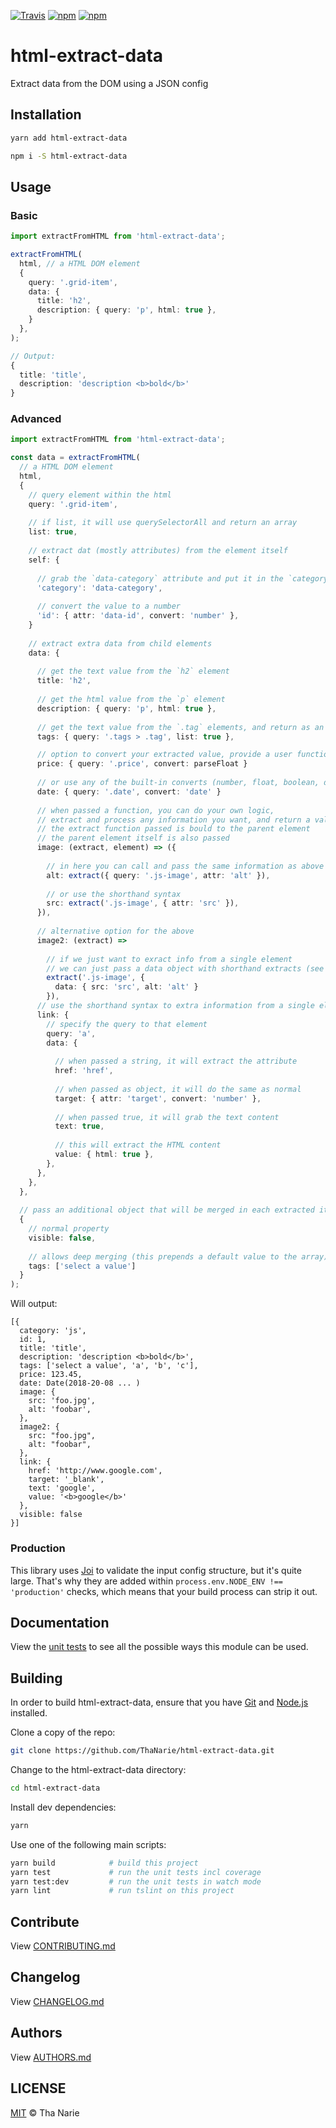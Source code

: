 [![Travis](https://img.shields.io/travis/ThaNarie/html-extract-data.svg?maxAge=2592000)](https://travis-ci.org/ThaNarie/html-extract-data)
[![npm](https://img.shields.io/npm/v/html-extract-data.svg?maxAge=2592000)](https://www.npmjs.com/package/html-extract-data)
[![npm](https://img.shields.io/npm/dm/html-extract-data.svg?maxAge=2592000)](https://www.npmjs.com/package/html-extract-data)

# html-extract-data

Extract data from the DOM using a JSON config


## Installation

```sh
yarn add html-extract-data
```

```sh
npm i -S html-extract-data
```

## Usage

### Basic
```ts
import extractFromHTML from 'html-extract-data';

extractFromHTML(
  html, // a HTML DOM element
  {
    query: '.grid-item',
    data: {
      title: 'h2',
      description: { query: 'p', html: true },
    }
  },
);

// Output:
{
  title: 'title',
  description: 'description <b>bold</b>'
}
```

### Advanced
```ts
import extractFromHTML from 'html-extract-data';

const data = extractFromHTML(
  // a HTML DOM element
  html,
  {
    // query element within the html
    query: '.grid-item',
    
    // if list, it will use querySelectorAll and return an array
    list: true,
    
    // extract dat (mostly attributes) from the element itself
    self: {
    
      // grab the `data-category` attribute and put it in the `category` field
      'category': 'data-category',
      
      // convert the value to a number
      'id': { attr: 'data-id', convert: 'number' },
    }
    
    // extract extra data from child elements
    data: {
    
      // get the text value from the `h2` element
      title: 'h2',
      
      // get the html value from the `p` element
      description: { query: 'p', html: true },
      
      // get the text value from the `.tag` elements, and return as an array
      tags: { query: '.tags > .tag', list: true },

      // option to convert your extracted value, provide a user function      
      price: { query: '.price', convert: parseFloat }
      
      // or use any of the built-in converts (number, float, boolean, date)
      date: { query: '.date', convert: 'date' }
      
      // when passed a function, you can do your own logic,
      // extract and process any information you want, and return a value
      // the extract function passed is bould to the parent element
      // the parent element itself is also passed
      image: (extract, element) => ({
      
        // in here you can call and pass the same information as above
        alt: extract({ query: '.js-image', attr: 'alt' }),
        
        // or use the shorthand syntax
        src: extract('.js-image', { attr: 'src' }),
      }),
      
      // alternative option for the above
      image2: (extract) =>
      
        // if we just want to exract info from a single element
        // we can just pass a data object with shorthand extracts (see below)
        extract('.js-image', {
          data: { src: 'src', alt: 'alt' }
        }),
      // use the shorthand syntax to extra information from a single element
      link: {
        // specify the query to that element
        query: 'a',
        data: {
        
          // when passed a string, it will extract the attribute
          href: 'href',
          
          // when passed as object, it will do the same as normal
          target: { attr: 'target', convert: 'number' },
          
          // when passed true, it will grab the text content
          text: true,
          
          // this will extract the HTML content
          value: { html: true },
        },
      },
    },
  },
  
  // pass an additional object that will be merged in each extracted item
  {
    // normal property
    visible: false,
    
    // allows deep merging (this prepends a default value to the array)
    tags: ['select a value']
  }
);
```

Will output:
```
[{
  category: 'js',
  id: 1,
  title: 'title',
  description: 'description <b>bold</b>',
  tags: ['select a value', 'a', 'b', 'c'],
  price: 123.45,
  date: Date(2018-20-08 ... )
  image: {
    src: 'foo.jpg',
    alt: 'foobar',
  },
  image2: {
    src: "foo.jpg",
    alt: "foobar",
  },
  link: {
    href: 'http://www.google.com',
    target: '_blank',
    text: 'google',
    value: '<b>google</b>'
  },
  visible: false
}]
```

### Production

This library uses [Joi](https://github.com/hapijs/joi) to validate the input config structure, but it's quite large.
That's why they are added within `process.env.NODE_ENV !== 'production'` checks, which means
that your build process can strip it out.

## Documentation

View the [unit tests](./test) to see all the possible ways this module can be used.


## Building

In order to build html-extract-data, ensure that you have [Git](http://git-scm.com/downloads)
and [Node.js](http://nodejs.org/) installed.

Clone a copy of the repo:
```sh
git clone https://github.com/ThaNarie/html-extract-data.git
```

Change to the html-extract-data directory:
```sh
cd html-extract-data
```

Install dev dependencies:
```sh
yarn
```

Use one of the following main scripts:
```sh
yarn build            # build this project
yarn test             # run the unit tests incl coverage
yarn test:dev         # run the unit tests in watch mode
yarn lint             # run tslint on this project
```

## Contribute

View [CONTRIBUTING.md](./CONTRIBUTING.md)


## Changelog

View [CHANGELOG.md](./CHANGELOG.md)


## Authors

View [AUTHORS.md](./AUTHORS.md)


## LICENSE

[MIT](./LICENSE) © Tha Narie
